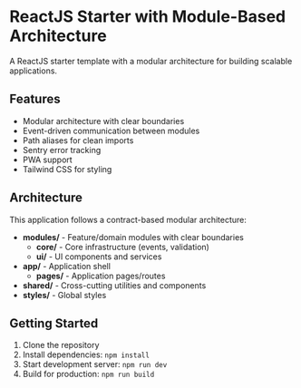 # ReactJS Starter with Module-Based Architecture

A ReactJS starter template with a modular architecture for building scalable applications.

## Features

- Modular architecture with clear boundaries
- Event-driven communication between modules
- Path aliases for clean imports
- Sentry error tracking
- PWA support
- Tailwind CSS for styling

## Architecture

This application follows a contract-based modular architecture:

- **modules/** - Feature/domain modules with clear boundaries
  - **core/** - Core infrastructure (events, validation)
  - **ui/** - UI components and services
- **app/** - Application shell
  - **pages/** - Application pages/routes
- **shared/** - Cross-cutting utilities and components
- **styles/** - Global styles

## Getting Started

1. Clone the repository
2. Install dependencies: `npm install`
3. Start development server: `npm run dev`
4. Build for production: `npm run build`